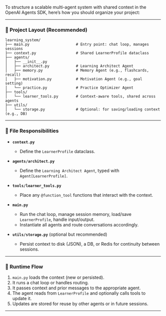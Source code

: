 To structure a scalable multi-agent system with shared context in the OpenAI Agents SDK, here’s how you should organize your project:

---

### 📁 Project Layout (Recommended)

```
learning_system/
├── main.py                     # Entry point: chat loop, manages sessions
├── context.py                  # Shared LearnerProfile dataclass
├── agents/
│   ├── __init__.py
│   ├── architect.py            # Learning Architect Agent
│   ├── memory.py               # Memory Agent (e.g., flashcards, recall)
│   ├── motivation.py           # Motivation Agent (e.g., goal setting)
│   └── practice.py             # Practice Optimizer Agent
├── tools/
│   └── learner_tools.py        # Context-aware tools, shared across agents
├── utils/
│   └── storage.py              # Optional: for saving/loading context (e.g., DB)
```

---

### 📄 File Responsibilities

- **`context.py`**

  - Define the `LearnerProfile` dataclass.

- **`agents/architect.py`**

  - Define the `Learning Architect Agent`, typed with `Agent[LearnerProfile]`.

- **`tools/learner_tools.py`**

  - Place any `@function_tool` functions that interact with the context.

- **`main.py`**

  - Run the chat loop, manage session memory, load/save `LearnerProfile`, handle input/output.
  - Instantiate all agents and route conversations accordingly.

- **`utils/storage.py`** (optional but recommended)

  - Persist context to disk (JSON), a DB, or Redis for continuity between sessions.

---

### 🔄 Runtime Flow

1. `main.py` loads the context (new or persisted).
2. It runs a chat loop or handles routing.
3. It passes context and prior messages to the appropriate agent.
4. The agent reads from `LearnerProfile` and optionally calls tools to update it.
5. Updates are stored for reuse by other agents or in future sessions.

---
